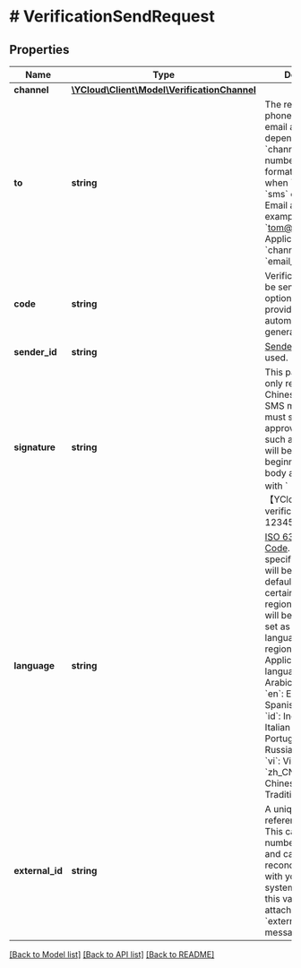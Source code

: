 # # VerificationSendRequest

## Properties

Name | Type | Description | Notes
------------ | ------------- | ------------- | -------------
**channel** | [**\YCloud\Client\Model\VerificationChannel**](VerificationChannel.md) |  |
**to** | **string** | The recipient&#39;s phone number or email address depending on &#x60;channel&#x60;. - Phone number: In [E.164](https://en.wikipedia.org/wiki/E.164) format. Applicable when &#x60;channel&#x60; is &#x60;sms&#x60; or &#x60;voice&#x60;. - Email address: For example, &#x60;tom@example.com&#x60;. Applicable when &#x60;channel&#x60; is &#x60;email_code&#x60;. |
**code** | **string** | Verification code to be sent. This field is optional. If not provided, YCloud will automatically generate a code. | [optional]
**sender_id** | **string** | [Sender ID](https://help.ycloud.com/en/articles/3080386) to be used. | [optional]
**signature** | **string** | This parameter is only required for Chinese mainland SMS messages. You must specify an approved signature such as &#x60;YCloud&#x60;. It will be added to the beginning of SMS body and wrapped with &#x60;【】&#x60;, e.g. &#x60;【YCloud】Your verification code is 123456&#x60;. | [optional]
**language** | **string** | [ISO 639 Language Code](https://www.iso.org/iso-639-language-codes.html). If not specified, language will be set as &#x60;en&#x60; by default. Notably, in certain countries or regions, language will be automatically set as the local language due to the regional restrictions. Applicable languages: &#x60;ar&#x60;: Arabic &#x60;de&#x60;: German &#x60;en&#x60;: English &#x60;es&#x60;: Spanish &#x60;fr&#x60;: French &#x60;id&#x60;: Indonesian &#x60;it&#x60;: Italian &#x60;pt_BR&#x60;: Portuguese &#x60;ru&#x60;: Russian &#x60;tr&#x60;: Turkish &#x60;vi&#x60;: Vietnamese &#x60;zh_CN&#x60;: Simplified Chinese &#x60;zh_HK&#x60;: Traditional Chinese | [optional]
**external_id** | **string** | A unique string to reference the object. This can be an order number or similar, and can be used to reconcile the object with your internal systems. If present, this value will also be attached to the &#x60;externalId&#x60; of message objects. | [optional]

[[Back to Model list]](../../README.md#models) [[Back to API list]](../../README.md#endpoints) [[Back to README]](../../README.md)
